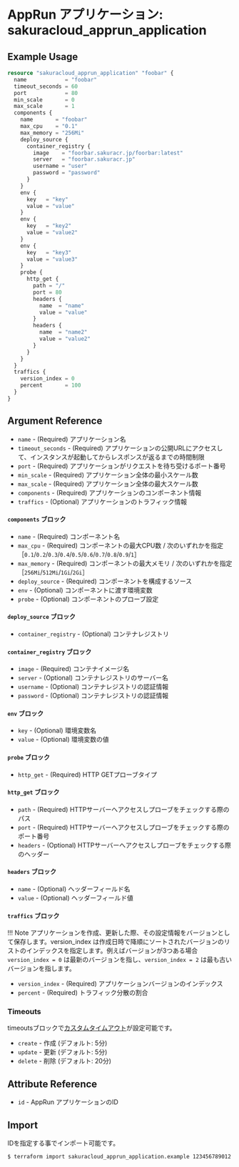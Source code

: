 # AppRun アプリケーション: sakuracloud_apprun_application

## Example Usage

```tf
resource "sakuracloud_apprun_application" "foobar" {
  name            = "foobar"
  timeout_seconds = 60
  port            = 80
  min_scale       = 0
  max_scale       = 1
  components {
    name       = "foobar"
    max_cpu    = "0.1"
    max_memory = "256Mi"
    deploy_source {
      container_registry {
        image    = "foorbar.sakuracr.jp/foorbar:latest"
        server   = "foorbar.sakuracr.jp"
        username = "user"
        password = "password"
      }
    }
    env {
      key   = "key"
      value = "value"
    }
    env {
      key   = "key2"
      value = "value2"
    }
    env {
      key   = "key3"
      value = "value3"
    }
    probe {
      http_get {
        path = "/"
        port = 80
        headers {
          name  = "name"
          value = "value"
        }
        headers {
          name  = "name2"
          value = "value2"
        }
      }
    }
  }
  traffics {
    version_index = 0
    percent       = 100
  }
}
```

## Argument Reference

* `name` - (Required) アプリケーション名
* `timeout_seconds` - (Required) アプリケーションの公開URLにアクセスして、インスタンスが起動してからレスポンスが返るまでの時間制限
* `port` - (Required) アプリケーションがリクエストを待ち受けるポート番号
* `min_scale` - (Required) アプリケーション全体の最小スケール数
* `max_scale` - (Required) アプリケーション全体の最大スケール数
* `components` - (Required) アプリケーションのコンポーネント情報
* `traffics` - (Optional) アプリケーションのトラフィック情報

#### `components` ブロック

* `name` - (Required) コンポーネント名
* `max_cpu` - (Required) コンポーネントの最大CPU数 / 次のいずれかを指定［`0.1`/`0.2`/`0.3`/`0.4`/`0.5`/`0.6`/`0.7`/`0.8`/`0.9`/`1`］
* `max_memory` - (Required) コンポーネントの最大メモリ / 次のいずれかを指定［`256Mi`/`512Mi`/`1Gi`/`2Gi`］
* `deploy_source` - (Required) コンポーネントを構成するソース
* `env` - (Optional) コンポーネントに渡す環境変数
* `probe` - (Optional) コンポーネントのプローブ設定

#### `deploy_source` ブロック

* `container_registry` - (Optional) コンテナレジストリ

#### `container_registry` ブロック

* `image` - (Required) コンテナイメージ名
* `server` - (Optional) コンテナレジストリのサーバー名
* `username` - (Optional) コンテナレジストリの認証情報
* `password` - (Optional) コンテナレジストリの認証情報

#### `env` ブロック

* `key` - (Optional) 環境変数名
* `value` - (Optional) 環境変数の値

#### `probe` ブロック

* `http_get` - (Required) HTTP GETプローブタイプ

#### `http_get` ブロック

* `path` - (Required) HTTPサーバーへアクセスしプローブをチェックする際のパス
* `port` - (Required) HTTPサーバーへアクセスしプローブをチェックする際のポート番号
* `headers` - (Optional) HTTPサーバーへアクセスしプローブをチェックする際のヘッダー

#### `headers` ブロック

* `name` - (Optional) ヘッダーフィールド名
* `value` - (Optional) ヘッダーフィールド値

#### `traffics` ブロック

!!! Note
    アプリケーションを作成、更新した際、その設定情報をバージョンとして保存します。version_index は作成日時で降順にソートされたバージョンのリストのインデックスを指定します。例えばバージョンが3つある場合 `version_index = 0` は最新のバージョンを指し、`version_index = 2` は最も古いバージョンを指します。

* `version_index` - (Required) アプリケーションバージョンのインデックス
* `percent` - (Required) トラフィック分散の割合

### Timeouts

timeoutsブロックで[カスタムタイムアウト](https://www.terraform.io/docs/configuration/resources.html#operation-timeouts)が設定可能です。

* `create` - 作成 (デフォルト: 5分)
* `update` - 更新 (デフォルト: 5分)
* `delete` - 削除 (デフォルト: 20分)

## Attribute Reference

* `id` - AppRun アプリケーションのID

## Import

IDを指定する事でインポート可能です。

```bash
$ terraform import sakuracloud_apprun_application.example 123456789012
```
